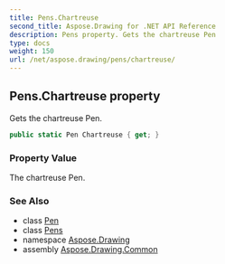 ```yaml
---
title: Pens.Chartreuse
second_title: Aspose.Drawing for .NET API Reference
description: Pens property. Gets the chartreuse Pen
type: docs
weight: 150
url: /net/aspose.drawing/pens/chartreuse/
---
```

## Pens.Chartreuse property

Gets the chartreuse Pen.

```csharp
public static Pen Chartreuse { get; }
```

### Property Value

The chartreuse Pen.

### See Also

* class [Pen](../../pen/)
* class [Pens](../)
* namespace [Aspose.Drawing](../../pens/)
* assembly [Aspose.Drawing.Common](../../../)


